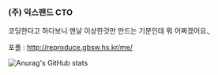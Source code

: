 ### (주) 익스팬드 CTO

코딩한다고 하다보니 맨날 이상한것만 만드는 기분인데 뭐 어쩌겠어요.,

포폴 : http://reproduce.gbsw.hs.kr/me/


![Anurag's GitHub stats](https://github-readme-stats.vercel.app/api?username=reproduce0529&show_icons=true&theme=radical)

